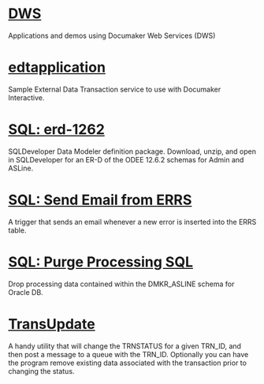 # [DWS](https://github.com/calittle/documaker/tree/master/odee/dws)
Applications and demos using Documaker Web Services (DWS)

# [edtapplication](https://github.com/calittle/documaker/tree/master/odee/edtapplication)
Sample External Data Transaction service to use with Documaker Interactive.

# [SQL: erd-1262](https://github.com/calittle/documaker/tree/master/odee/SQL/erd-1262)
SQLDeveloper Data Modeler definition package. Download, unzip, and open in SQLDeveloper for an ER-D of the ODEE 12.6.2 schemas for Admin and ASLine.

# [SQL: Send Email from ERRS](https://github.com/calittle/documaker/tree/master/odee/SQL/send-email-errors.sql)
A trigger that sends an email whenever a new error is inserted into the ERRS table.

# [SQL: Purge Processing SQL](https://github.com/calittle/documaker/tree/master/odee/SQL/odee_purge_processing_data.sql)
Drop processing data contained within the DMKR_ASLINE schema for Oracle DB.

# [TransUpdate](https://github.com/calittle/documaker/tree/master/odee/TransUpdate)
A handy utility that will change the TRNSTATUS for a given TRN_ID, and then post a message to a queue with the TRN_ID. Optionally you can have the program remove existing data associated with the transaction prior to changing the status.
